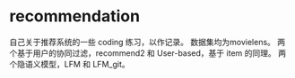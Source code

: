 # recommendation
自己关于推荐系统的一些 coding 练习，以作记录。
数据集均为movielens。
两个基于用户的协同过滤，recommend2 和 User-based，基于 item 的同理。
两个隐语义模型，LFM 和 LFM_git。
